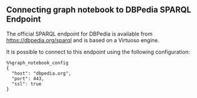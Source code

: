 ## Connecting graph notebook to DBPedia SPARQL Endpoint

The official SPARQL endpoint for DBPedia is available from https://dbpedia.org/sparql and is based on a Virtuoso engine.

It is possible to connect to this endpoint using the following configuration:

```
%%graph_notebook_config
{
  "host": "dbpedia.org",
  "port": 443,
  "ssl": true
}
```
